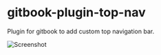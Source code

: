 # gitbook-plugin-top-nav
Plugin for gitbook to add custom top navigation bar.

![Screenshot](top-nav-screenshot.png)
